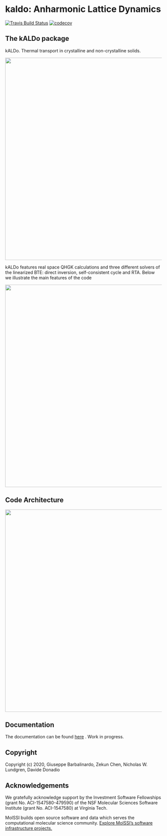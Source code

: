 kaldo: Anharmonic Lattice Dynamics
==============================
[//]: # (Badges)
[![Travis Build Status](https://travis-ci.com/gbarbalinardo/kaldo.svg?token=EFWyhyp9aQcQnteZBpEr&branch=master)](https://travis-ci.com/gbarbalinardo/kaldo)
[![codecov](https://codecov.io/gh/gbarbalinardo/kaldo/branch/master/graphs/badge.svg?token=tiC2xj2OQG)](https://codecov.io/gh/gbarbalinardo/kaldo/branch/master)


## The kALDo package

kALDo. Thermal transport in crystalline and non-crystalline solids.  

<img src="_resources/logo.png" width="650">

kALDo features real space QHGK calculations and three different solvers of the linearized BTE: direct inversion, self-consistent cycle and RTA.
Below we illustrate the main features of the code

<img src="_resources/features.png" width="650">

## Code Architecture

<img src="_resources/class_diagram.png" width="650">

## Documentation

The documentation can be found [here](http://sophe.ucdavis.edu/downloads/)
. Work in progress.

## Copyright

Copyright (c) 2020, Giuseppe Barbalinardo, Zekun Chen, Nicholas W. Lundgren, Davide Donadio

## Acknowledgements

We gratefully acknowledge support by the Investment Software Fellowships (grant No. ACI-1547580-479590) of the NSF Molecular Sciences Software Institute (grant No. ACI-1547580) at Virginia Tech. 

MolSSI builds open source software and data which serves the computational molecular science community. [Explore MolSSI’s software infrastructure projects.](https://molssi.org/software-projects/)
